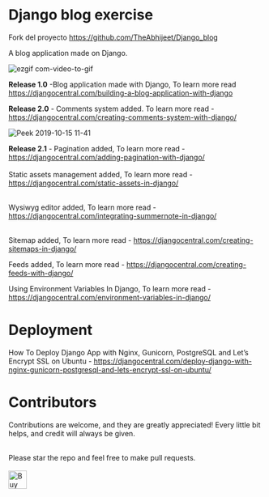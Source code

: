 # Django blog exercise

Fork del proyecto https://github.com/TheAbhijeet/Django_blog

A blog application made on Django.

![ezgif com-video-to-gif](https://user-images.githubusercontent.com/38559396/55287491-12c4de80-53c7-11e9-8c6a-3f02b79ba9ca.gif)

**Release 1.0** -Blog application made with Django, To learn more read https://djangocentral.com/building-a-blog-application-with-django

**Release 2.0** - Comments system added. To learn more read - https://djangocentral.com/creating-comments-system-with-django/

![Peek 2019-10-15 11-41](https://user-images.githubusercontent.com/38559396/66840502-c9fcfd80-ef85-11e9-827c-51fa4064a231.gif)

**Release 2.1** - Pagination added, To learn more read - https://djangocentral.com/adding-pagination-with-django/ <br/><br/>
Static assets management added, To learn more read - https://djangocentral.com/static-assets-in-django/ <br/><br/>

Wysiwyg editor added, To learn more read - https://djangocentral.com/integrating-summernote-in-django/ <br/><br/>

Sitemap added, To learn more read - https://djangocentral.com/creating-sitemaps-in-django/

Feeds added, To learn more read - https://djangocentral.com/creating-feeds-with-django/

Using Environment Variables In Django, To learn more read - https://djangocentral.com/environment-variables-in-django/

# Deployment

How To Deploy Django App with Nginx, Gunicorn, PostgreSQL and Let’s Encrypt SSL on Ubuntu - https://djangocentral.com/deploy-django-with-nginx-gunicorn-postgresql-and-lets-encrypt-ssl-on-ubuntu/

# Contributors
Contributions are welcome, and they are greatly appreciated! Every little bit helps, and credit will always be given.<br/><br/>

Please star the repo and feel free to make pull requests. <br/><br/>
<a href='https://ko-fi.com/J3J617AIN' target='_blank'><img height='36' style='border:0px;height:36px;' src='https://az743702.vo.msecnd.net/cdn/kofi4.png?v=2' border='0' alt='Buy Me a Coffee at ko-fi.com' /></a>
